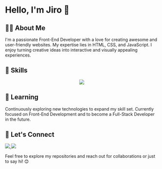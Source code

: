 # Hello, I'm Jiro 👋

## 👨‍💻 About Me

I'm a passionate Front-End Developer with a love for creating awesome and user-friendly websites. My expertise lies in HTML, CSS, and JavaScript. I enjoy turning creative ideas into interactive and visually appealing experiences.

## 🚀 Skills

<p align="center">
    <img src="https://skillicons.dev/icons?i=git,html,css,js" />
</p>

## 🌱 Learning

Continuously exploring new technologies to expand my skill set. Currently focused on Front-End Development and to become a Full-Stack Developer in the future.

## 🤝 Let's Connect

  <a href="(https://www.linkedin.com/in/jiro-delfino-1993991b0/)">
    <img src="https://skillicons.dev/icons?i=linkedin" />
  </a>
    <a href="(https://www.facebook.com/JiroDelfino24/)">
    <img src="https://skillicons.dev/icons?i=facebook" />
  </a>
  
Feel free to explore my repositories and reach out for collaborations or just to say hi! 😊
